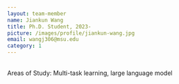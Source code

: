 ```yaml
---
layout: team-member
name: Jiankun Wang
title: Ph.D. Student, 2023- 
picture: /images/profile/jiankun-wang.jpg
email: wangj306@msu.edu
category: 1
---
```


<br/>
Areas of Study: Multi-task learning, large language model